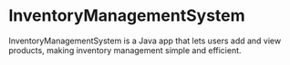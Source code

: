# InventoryManagementSystem
InventoryManagementSystem is a Java app that lets users add and view products, making inventory management simple and efficient. 

